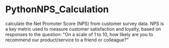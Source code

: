 # PythonNPS_Calculation
calculate the Net Promoter Score (NPS) from customer survey data. NPS is a key metric used to measure customer satisfaction and loyalty, based on responses to the question: "On a scale of 1 to 10, how likely are you to recommend our product/service to a friend or colleague?"
